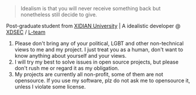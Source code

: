 > Idealism is that you will never receive something back but nonetheless still decide to give.

Post-graduate student from [XIDIAN University](https://www.xidian.edu.cn) | A idealistic developer @ [XDSEC](https://www.xdsec.org) / [L-team](https://l.xdsec.org)

1. Please don't bring any of your political, LGBT and other non-technical views to me and my project. I just treat you as a human, don't want to know anything about yourself and your views.
2. I will try my best to solve issues in open source projects, but please don't rush me or regard it as my obligation.
3. My projects are currently all non-profit, some of them are not opensource. If you use my software, plz do not ask me to opensource it, unless I violate some license.
